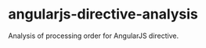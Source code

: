angularjs-directive-analysis
============================

Analysis of processing order for AngularJS directive.

